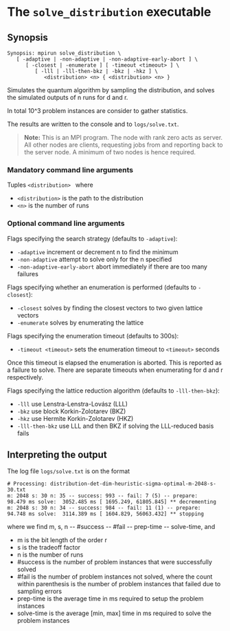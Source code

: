 # The <code>solve_distribution</code> executable

## Synopsis
```console
Synopsis: mpirun solve_distribution \
   [ -adaptive | -non-adaptive | -non-adaptive-early-abort ] \
      [ -closest | -enumerate ] [ -timeout <timeout> ] \
         [ -lll | -lll-then-bkz | -bkz | -hkz ] \
            <distribution> <n> { <distribution> <n> }
```

Simulates the quantum algorithm by sampling the distribution, and solves the simulated outputs of n runs for d and r.

In total 10^3 problem instances are consider to gather statistics.

The results are written to the console and to <code>logs/solve.txt</code>.

> <b>Note:</b> This is an MPI program. The node with rank zero acts as server. All other nodes are clients, requesting jobs from and reporting back to the server node. A minimum of two nodes is hence required.

### Mandatory command line arguments
Tuples <code>\<distribution\> <n></code> where
- <code>\<distribution\></code> is the path to the distribution
- <code>\<n\></code> is the number of runs

### Optional command line arguments
Flags specifying the search strategy (defaults to <code>-adaptive</code>):
- <code>-adaptive</code> increment or decrement n to find the minimum
- <code>-non-adaptive</code> attempt to solve only for the n specified
- <code>-non-adaptive-early-abort</code> abort immediately if there are too many failures

Flags specifying whether an enumeration is performed (defaults to <code>-closest</code>):
- <code>-closest</code> solves by finding the closest vectors to two given lattice vectors
- <code>-enumerate</code> solves by enumerating the lattice

Flags specifying the enumeration timeout (defaults to 300s):
- <code>-timeout \<timeout\></code> sets the enumeration timeout to <code>\<timeout\></code> seconds

Once this timeout is elapsed the enumeration is aborted. This is reported as a failure to solve.
There are separate timeouts when enumerating for d and r respectively.

Flags specifying the lattice reduction algorithm (defaults to <code>-lll-then-bkz</code>):
- <code>-lll</code> use Lenstra-Lenstra-Lovász (LLL)
- <code>-bkz</code> use block Korkin-Zolotarev (BKZ)
- <code>-hkz</code> use Hermite Korkin-Zolotarev (HKZ)
- <code>-lll-then-bkz</code> use LLL and then BKZ if solving the LLL-reduced basis fails

## Interpreting the output
The log file <code>logs/solve.txt</code> is on the format
```
# Processing: distribution-det-dim-heuristic-sigma-optimal-m-2048-s-30.txt
m: 2048 s: 30 n: 35 -- success: 993 -- fail: 7 (5) -- prepare:    98.479 ms solve:  3052.485 ms [ 1695.249, 61805.845] ** decrementing
m: 2048 s: 30 n: 34 -- success: 984 -- fail: 11 (1) -- prepare:    94.748 ms solve:  3114.389 ms [ 1604.829, 56063.432] ** stopping
```
where we find m, s, n -- #success -- #fail -- prep-time -- solve-time, and
- m is the bit length of the order r
- s is the tradeoff factor
- n is the number of runs
- #success is the number of problem instances that were successfully solved
- #fail is the number of problem instances not solved, where the count within parenthesis is the number of problem instances that failed due to sampling errors
- prep-time is the average time in ms required to setup the problem instances
- solve-time is the average [min, max] time in ms required to solve the problem instances
